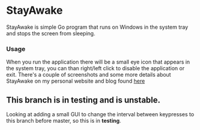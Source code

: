 # StayAwake

StayAwake is simple Go program that runs on Windows in the system tray and stops the screen from sleeping.

### Usage

When you run the application there will be a small eye icon that appears in the system tray, you can than right/left click to disable the application or exit. There's a couple of screenshots and some more details about StayAwake on my personal website and blog found [here](https://reganm.xyz/blog/stayawake.html)

## This branch is in testing and is unstable. 

Looking at adding a small GUI to change the interval between keypresses to this branch before master, so this is in **testing**.